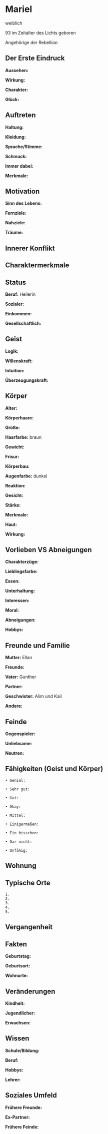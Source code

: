 # Mariel

weiblich

93 im Zeitalter des Lichts geboren

Angehörige der Rebellion

## Der Erste Eindruck
**Aussehen:**

**Wirkung:**

**Charakter:**

**Glück:**

## Auftreten
**Haltung:**

**Kleidung:**

**Sprache/Stimme:**

**Schmuck:**

**Immer dabei:**

**Merkmale:**


## Motivation
**Sinn des Lebens:**

**Fernziele:**

**Nahziele:**

**Träume:** 

## Innerer Konflikt

## Charaktermerkmale


## Status
**Beruf:** Heilerin

**Sozialer:**

**Einkommen:**

**Gesellschaftlich:**


## Geist
**Logik:**

**Willenskraft:**

**Intuition:**

**Überzeugungskraft:**


## Körper
**Alter:** 

**Körperhaare:**

**Größe:**

**Haarfarbe:**
braun

**Gewicht:**

**Frisur:** 

**Körperbau:**

**Augenfarbe:**
dunkel

**Reaktion:**

**Gesicht:**

**Stärke:**

**Merkmale:**

**Haut:** 

**Wirkung:**


## Vorlieben VS Abneigungen
**Charakterzüge:**

**Lieblingsfarbe:**

**Essen:**

**Unterhaltung:**

**Interessen:**

**Moral:**

**Abneigungen:**

**Hobbys:**


## Freunde und Familie
**Mutter:** Ellan

**Freunde:**

**Vater:** Gunther

**Partner:**

**Geschwister:** Alim und Kail

**Andere:**


## Feinde
**Gegenspieler:**

**Unliebsame:**

**Neutren:**


## Fähigkeiten (Geist und Körper)
      
    • Genial: 
      
    • Sehr gut: 
      
    • Gut: 
      
    • Okay: 
      
    • Mittel: 
      
    • Einigermaßen: 
      
    • Ein bisschen: 
      
    • Gar nicht: 
      
    • Unfähig: 
      

## Wohnung


## Typische Orte
    1. 
    2. 
    3. 
    4. 
    5. 

## Vergangenheit


## Fakten
**Geburtstag:**

**Geburtsort:**

**Wohnorte:**

## Veränderungen
**Kindheit:**

**Jugendlicher:**

**Erwachsen:**

## Wissen
**Schule/Bildung:**

**Beruf:**

**Hobbys:**

**Lehrer:**

## Soziales Umfeld
**Frühere Freunde:**

**Ex-Partner:**

**Frühere Feinde:**
